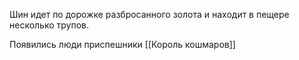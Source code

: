 Шин идет по дорожке разбросанного золота и находит в пещере несколько трупов.

Появились люди приспешники [[Король кошмаров]]
